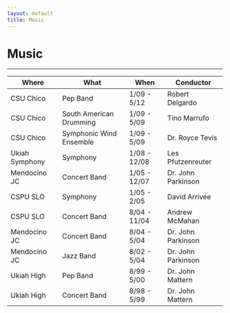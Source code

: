 ```yaml
---
layout: default
title: Music
---
```


# Music

---

Where           | What                    |When           | Conductor
---             | ---                     | ---           | ---
CSU Chico       | Pep Band                | 1/09 - 5/12   | Robert Delgardo
CSU Chico       | South American Drumming | 1/09 - 5/09   | Tino Marrufo
CSU Chico       | Symphonic Wind Ensemble | 1/09 - 5/09   | Dr. Royce Tevis
Ukiah Symphony  | Symphony                | 1/08 - 12/08  | Les Pfutzenreuter
Mendocino JC    | Concert Band            | 1/05 - 12/07  | Dr. John Parkinson
CSPU SLO        | Symphony                | 1/05 - 2/05   | David Arrivée
CSPU SLO        | Concert Band            | 8/04 - 11/04  | Andrew McMahan
Mendocino JC    | Concert Band            | 8/04 - 5/04   | Dr. John Parkinson
Mendocino JC    | Jazz Band               | 8/02 - 5/04   | Dr. John Parkinson
Ukiah High      | Pep Band                | 8/99 - 5/00   | Dr. John Mattern
Ukiah High      | Concert Band            | 8/98 - 5/99   | Dr. John Mattern
